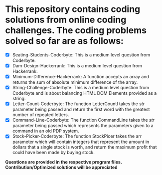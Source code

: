 # This repository contains coding solutions from online coding challenges. The coding problems solved so far are as follows:
- [x] Seating-Students-Coderbyte: This is a medium level question from Coderbyte.
- [x] Dam-Design-Hackerrank: This is a medium level question from Hackerrank.
- [x] Minimum-Difference-Hackerrank: A function accepts an array and returns the sum of absolute minimum difference of the array.
- [x] String-Challenge-Coderbyte: This is a medium level question from Coderbyte and is about balancing HTML DOM Elements provided as a string.
- [x] Letter-Count-Coderbyte: The function LetterCountI takes the *str* parameter being passed and return the first word with the greatest number of repeated letters.
- [x] Command-Line-Coderbyte: The function CommandLine takes the *str* parameter being passed which represents the parameters given to a command in an old PDP system.
- [x] Stock-Picker-Coderbyte: The function StockPicer takes the arr parameter which will contain integers that represent the amount in dollars that a single stock is worth, and return the maximum profit that could have been made by buying stock.

**Questions are provided in the respective program files. Contribution/Optimized solutions will be appreciated**
